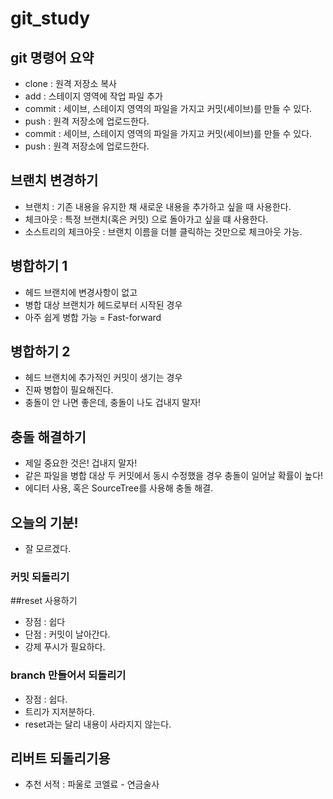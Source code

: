# git_study
## git 명령어 요약

- clone : 원격 저장소 복사
- add : 스테이지 영역에 작업 파일 추가
- commit : 세이브, 스테이지 영역의 파일을 가지고 커밋(세이브)를 만들 수 있다.
- push : 원격 저장소에 업로드한다.
- commit : 세이브, 스테이지 영역의 파일을 가지고 커밋(세이브)를 만들 수 있다.
- push : 원격 저장소에 업로드한다.

## 브랜치 변경하기
- 브랜치 : 기존 내용을 유지한 채 새로운 내용을 추가하고 싶을 때 사용한다.
- 체크아웃 : 특정 브랜치(혹은 커밋) 으로 돌아가고 싶을 떄 사용한다.
- 소스트리의 체크아웃 : 브랜치 이름을 더블 클릭하는 것만으로 체크아웃 가능.

## 병합하기 1
- 헤드 브랜치에 변경사항이 없고
- 병합 대상 브랜치가 헤드로부터 시작된 경우
- 아주 쉽게 병합 가능 = Fast-forward

## 병합하기 2
- 헤드 브랜치에 추가적인 커밋이 생기는 경우
- 진짜 병합이 필요해진다.
- 충돌이 안 나면 좋은데, 충돌이 나도 겁내지 말자!

## 충돌 해결하기
- 제일 중요한 것은! 겁내지 말자!
- 같은 파일을 병합 대상 두 커밋에서 동시 수정했을 경우 충돌이 일어날 확률이 높다!
- 에디터 사용, 혹은 SourceTree를 사용해 충돌 해결.

## 오늘의 기분!
- 잘 모르겠다.

### 커밋 되돌리기
##reset 사용하기
- 장점 : 쉽다
- 단점 : 커밋이 날아간다.
- 강제 푸시가 필요하다.

### branch 만들어서 되돌리기
- 장점 : 쉽다.
- 트리가 지저분하다.
- reset과는 달리 내용이 사라지지 않는다.


## 리버트 되돌리기용
- 추천 서적 : 파울로 코엘료 - 연금술사
